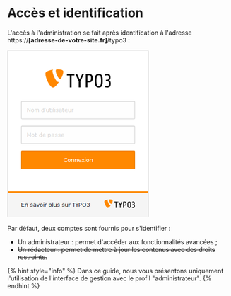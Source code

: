 # Accès et identification

L'accès à l'administration se fait après identification à l'adresse https://**\[adresse-de-votre-site.fr\]**/typo3 :

![&#xC9;cran de login TYPO3](../.gitbook/assets/image%20%281%29.png)

Par défaut, deux comptes sont fournis pour s'identifier :

* Un administrateur : permet d'accéder aux fonctionnalités avancées ;
* ~~Un rédacteur : permet de mettre à jour les contenus avec des droits restreints.~~

{% hint style="info" %}
Dans ce guide, nous vous présentons uniquement l'utilisation de l'interface de gestion avec le profil "administrateur".
{% endhint %}



